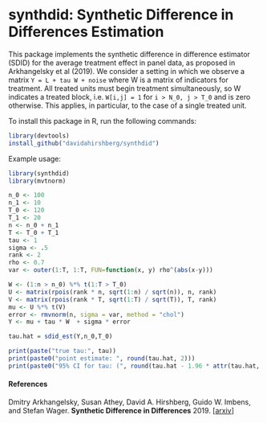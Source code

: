 # synthdid: Synthetic Difference in Differences Estimation

This package implements the synthetic difference in difference estimator (SDID) for the
average treatment effect in panel data, as proposed in Arkhangelsky et al (2019).
We consider a setting in which we observe a matrix `Y = L + tau W + noise` where W
is a matrix of indicators for treatment.  All treated units must begin treatment simultaneously,
so W indicates a treated block, i.e. `W[i,j] = 1` for `i > N_0, j > T_0` and is zero otherwise.
This applies, in particular, to the case of a single treated unit.

To install this package in R, run the following commands:
```R
library(devtools) 
install_github("davidahirshberg/synthdid")
```
Example usage:

```R
library(synthdid)
library(mvtnorm)

n_0 <- 100
n_1 <- 10 
T_0 <- 120
T_1 <- 20
n <- n_0 + n_1
T <- T_0 + T_1
tau <- 1
sigma <- .5
rank <- 2
rho <- 0.7
var <- outer(1:T, 1:T, FUN=function(x, y) rho^(abs(x-y)))

W <- (1:n > n_0) %*% t(1:T > T_0)
U <- matrix(rpois(rank * n, sqrt(1:n) / sqrt(n)), n, rank)
V <- matrix(rpois(rank * T, sqrt(1:T) / sqrt(T)), T, rank)
mu <- U %*% t(V)
error <- rmvnorm(n, sigma = var, method = "chol")
Y <- mu + tau * W  + sigma * error 

tau.hat = sdid_est(Y,n_0,T_0)

print(paste("true tau:", tau))
print(paste0("point estimate: ", round(tau.hat, 2)))
print(paste0("95% CI for tau: (", round(tau.hat - 1.96 * attr(tau.hat, 'se'), 2), ", ", round(tau.hat + 1.96 * attr(tau.hat, 'se'), 2), ")"))
```

#### References
Dmitry Arkhangelsky, Susan Athey, David A. Hirshberg, Guido W. Imbens, and Stefan Wager.
<b>Synthetic Difference in Differences</b>
2019.
[<a href="https://arxiv.org/abs/1812.09970">arxiv</a>]
